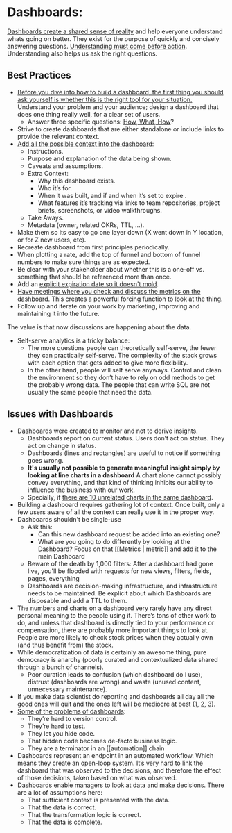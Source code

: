 # Dashboards:

[Dashboards create a shared sense of reality](https://benn.substack.com/p/data-is-for-dashboards) and help everyone understand whats going on better. They exist for the purpose of quickly and concisely answering questions. [Understanding must come before action](https://sarahsnewsletter.substack.com/p/what-substack-analytics-engineers). Understanding also helps us ask the right questions.

## Best Practices
- [Before you dive into how to build a dashboard, the first thing you should ask yourself is whether this is the right tool for your situation.](https://shopify.engineering/make-dashboards-using-product-thinking-approach) Understand your problem and your audience; design a dashboard that does one thing really well, for a clear set of users.
	- Answer three specific questions: [How, What, How](https://youtu.be/g2-dkJkZjiI)?
- Strive to create dashboards that are either standalone or include links to provide the relevant context.
- [Add all the possible context into the dashboard](https://www.youtube.com/watch?v=Kub2bXrKmOE):
	- Instructions.
	- Purpose and explanation of the data being shown.
	- Caveats and assumptions.
	- Extra Context: 
		- Why this dashboard exists.
		- Who it’s for.
		- When it was built, and if and when it’s set to expire .
		- What features it’s tracking via links to team repositories, project briefs, screenshots, or video walkthroughs.
	- Take Aways.
	- Metadata (owner, related OKRs, TTL, …).
- Make them so its easy to go one layer down (X went down in Y location, or for Z new users, etc).
- Recreate dashboard from first principles periodically.
- When plotting a rate, add the top of funnel and bottom of funnel numbers to make sure things are as expected. 
- Be clear with your stakeholder about whether this is a one-off vs. something that should be referenced more than once. 
- Add an [explicit expiration date so it doesn't mold](https://mikkeldengsoe.substack.com/p/moldy-data).
- [Have meetings where you check and discuss the metrics on the dashboard](https://counting.substack.com/p/the-utility-of-an-unwatched-dashboard). This creates a powerful forcing function to look at the thing.
- Follow up and iterate on your work by marketing, improving and maintaining it into the future. 

The value is that now discussions are happening about the data.

- Self-serve analytics is a tricky balance:
	- The more questions people can theoretically self-serve, the fewer they can practically self-serve. The complexity of the stack grows with each option that gets added to give more flexibility. 
	- In the other hand, people will self serve anyways. Control and clean the environment so they don’t have to rely on odd methods to get the probably wrong data. The people that can write SQL are not usually the same people that need the data.

## Issues with Dashboards
- Dashboards were created to monitor and not to derive insights. 
	- Dashboards report on current status. Users don’t act on status. They act on change in status. 
	- Dashboards (lines and rectangles) are useful to notice if something goes wrong. 
	- **It's usually not possible to generate meaningful insight simply by looking at line charts in a dashboard** A chart alone cannot possibly convey everything, and that kind of thinking inhibits our ability to influence the business with our work.
	- Specially, if [there are 10 unrelated charts in the same dashboard](https://www.deathofdashboards.com/).
- Building a dashboard requires gathering lot of context. Once built, only a few users aware of all the context can really use it in the proper way.
- Dashboards shouldn't be single-use
	- Ask this:
		- Can this new dashboard request be added into an existing one? 
		- What are you going to do differently by looking at the Dashboard? Focus on that [[Metrics | metric]] and add it to the main Dashboard
	- Beware of the death by 1,000 filters: After a dashboard had gone live, you'll be  flooded with requests for new views, filters, fields, pages, everything
	- Dashboards are decision-making infrastructure, and infrastructure needs to be maintained. Be explicit about which Dashboards are disposable and add a TTL to them.
- The numbers and charts on a dashboard very rarely have any direct personal meaning to the people using it. There’s tons of other work to do, and unless that dashboard is directly tied to your performance or compensation, there are probably more important things to look at. People are more likely to check stock prices when they actually own (and thus benefit from) the stock.
- While democratization of data is certainly an awesome thing, pure democracy is anarchy (poorly curated and contextualized data shared through a bunch of channels).
	- Poor curation leads to confusion (which dashboard do I use), distrust (dashboards are wrong) and waste (unused content, unnecessary maintenance).
- If you make data scientist do reporting and dashboards all day all the good ones will quit and the ones left will be mediocre at best ([1](https://twitter.com/sethrosen/status/1306605742452076548), [2](https://twitter.com/sethrosen/status/1383148819441913857), [3](https://greatexpectations.io/blog/one-more-stratification/)).
- [Some of the problems of dashboards](https://twitter.com/EmilyGorcenski/status/1397066345947308034):
	- They’re hard to version control.
	- They’re hard to test.
	- They let you hide code.
	- That hidden code becomes de-facto business logic.
	- They are a terminator in an [[automation]] chain
- Dashboards represent an endpoint in an automated workflow. Which means they create an open-loop system. It’s very hard to link the dashboard that was observed to the decisions, and therefore the effect of those decisions, taken based on what was observed.
- Dashboards enable managers to look at data and make decisions. There are a lot of assumptions here:
	- That sufficient context is presented with the data.
	- That the data is correct.
	- That the transformation logic is correct.
	- That the data is complete.